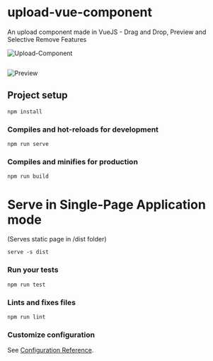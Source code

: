 # upload-vue-component
An upload component made in VueJS - Drag and Drop, Preview and Selective Remove Features

![Upload-Component](https://s2.gifyu.com/images/upload-1-2.jpg)
```
```
![Preview](https://s2.gifyu.com/images/upload-2.jpg)

## Project setup
```
npm install
```

### Compiles and hot-reloads for development
```
npm run serve
```

### Compiles and minifies for production
```
npm run build
```
# Serve in Single-Page Application mode
(Serves static page in /dist folder)

```
serve -s dist
```

### Run your tests
```
npm run test
```

### Lints and fixes files
```
npm run lint
```

### Customize configuration
See [Configuration Reference](https://cli.vuejs.org/config/).
